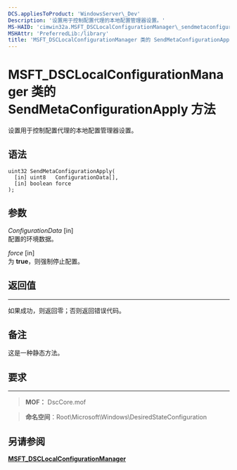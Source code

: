 ```yaml
---
DCS.appliesToProduct: 'WindowsServer\_Dev'
Description: '设置用于控制配置代理的本地配置管理器设置。'
MS-HAID: 'cimwin32a.MSFT_DSCLocalConfigurationManager\_sendmetaconfigurationapply'
MSHAttr: 'PreferredLib:/library'
title: 'MSFT_DSCLocalConfigurationManager 类的 SendMetaConfigurationApply 方法'
---
```


# MSFT_DSCLocalConfigurationManager 类的 SendMetaConfigurationApply 方法

设置用于控制配置代理的本地配置管理器设置。

语法
------

```mof
uint32 SendMetaConfigurationApply(
  [in] uint8   ConfigurationData[],
  [in] boolean force
);
```

参数
----------

*ConfigurationData* \[in\]  
配置的环境数据。

*force* \[in\]  
为 **true**，则强制停止配置。

## 返回值
------------

如果成功，则返回零；否则返回错误代码。

## 备注

这是一种静态方法。

## 要求
------------
>**MOF：** DscCore.mof

>**命名空间**：Root\Microsoft\Windows\DesiredStateConfiguration


## 另请参阅


[**MSFT_DSCLocalConfigurationManager**](msft-dsclocalconfigurationmanager.md)


 

 





<!--HONumber=Apr16_HO2-->


